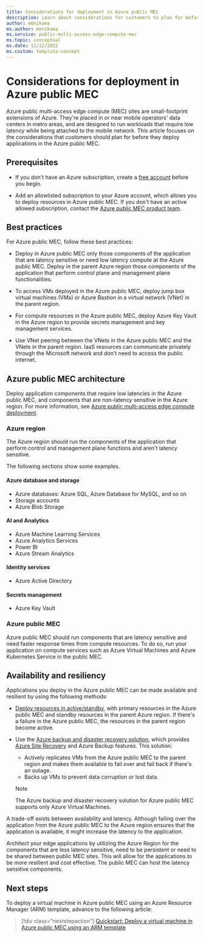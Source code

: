 ```yaml
---
title: Considerations for deployment in Azure public MEC
description: Learn about considerations for customers to plan for before they deploy applications in an Azure public multi-access edge compute (MEC) solution.
author: m0nikama
ms.author: monikama
ms.service: public-multi-access-edge-compute-mec
ms.topic: conceptual
ms.date: 11/22/2022
ms.custom: template-concept
---
```


# Considerations for deployment in Azure public MEC

Azure public multi-access edge compute (MEC) sites are small-footprint extensions of Azure. They're placed in or near mobile operators' data centers in metro areas, and are designed to run workloads that require low latency while being attached to the mobile network. This article focuses on the considerations that customers should plan for before they deploy applications in the Azure public MEC.

## Prerequisites

- If you don't have an Azure subscription, create a [free account](https://azure.microsoft.com/free/?WT.mc_id=A261C142F) before you begin.

- Add an allowlisted subscription to your Azure account, which allows you to deploy resources in Azure public MEC. If you don't have an active allowed subscription, contact the [Azure public MEC product team](https://aka.ms/azurepublicmec).

## Best practices

For Azure public MEC, follow these best practices:

- Deploy in Azure public MEC only those components of the application that are latency sensitive or need low latency compute at the Azure public MEC. Deploy in the parent Azure region those components of the application that perform control plane and management plane functionalities.

- To access VMs deployed in the Azure public MEC, deploy jump box virtual machines (VMs) or Azure Bastion in a virtual network (VNet) in the parent region.

- For compute resources in the Azure public MEC, deploy Azure Key Vault in the Azure region to provide secrets management and key management services.

- Use VNet peering between the VNets in the Azure public MEC and the VNets in the parent region. IaaS resources can communicate privately through the Microsoft network and don't need to access the public internet.

## Azure public MEC architecture

Deploy application components that require low latencies in the Azure public MEC, and components that are non-latency sensitive in the Azure region. For more information, see [Azure public multi-access edge compute deployment](/azure/architecture/example-scenario/hybrid/public-multi-access-edge-compute-deployment).

### Azure region

The Azure region should run the components of the application that perform control and management plane functions and aren't latency sensitive.

The following sections show some examples.

#### Azure database and storage

- Azure databases: Azure SQL, Azure Database for MySQL, and so on
- Storage accounts
- Azure Blob Storage

#### AI and Analytics

- Azure Machine Learning Services
- Azure Analytics Services
- Power BI
- Azure Stream Analytics

#### Identity services

- Azure Active Directory

#### Secrets management

- Azure Key Vault

### Azure public MEC

Azure public MEC should run components that are latency sensitive and need faster response times from compute resources. To do so, run your application on compute services such as Azure Virtual Machines and Azure Kubernetes Service in the public MEC.

## Availability and resiliency

Applications you deploy in the Azure public MEC can be made available and resilient by using the following methods:

- [Deploy resources in active/standby](/azure/architecture/example-scenario/hybrid/multi-access-edge-compute-ha), with primary resources in the Azure public MEC and standby resources in the parent Azure region. If there's a failure in the Azure public MEC, the resources in the parent region become active.

- Use the [Azure backup and disaster recovery solution](/azure/architecture/framework/resiliency/backup-and-recovery), which provides [Azure Site Recovery](../site-recovery/site-recovery-overview.md) and Azure Backup features. This solution:
  - Actively replicates VMs from the Azure public MEC to the parent region and makes them available to fail over and fail back if there's an outage.
  - Backs up VMs to prevent data corruption or lost data.

   > [!NOTE]
   > The Azure backup and disaster recovery solution for Azure public MEC supports only Azure Virtual Machines.

A trade-off exists between availability and latency. Although failing over the application from the Azure public MEC to the Azure region ensures that the application is available, it might increase the latency to the application.

Architect your edge applications by utilizing the Azure Region for the  components that are less latency sensitive, need to be persistent or need to be shared between public MEC sites. This will allow for the applications to be more resilient and cost effective. The public MEC can host the latency sensitive components.


## Next steps

To deploy a virtual machine in Azure public MEC using an Azure Resource Manager (ARM) template, advance to the following article:

> [!div class="nextstepaction"]
> [Quickstart: Deploy a virtual machine in Azure public MEC using an ARM template](quickstart-create-vm-azure-resource-manager-template.md)